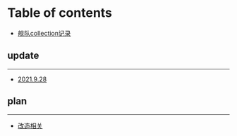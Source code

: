 # Table of contents

* [舰队collection记录](README.md)

## update

---

* [2021.9.28](2021.9.28.md)

## plan

---

* [改造相关](gai-zao-xiang-guan.md)

